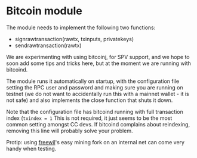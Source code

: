 Bitcoin module
==============

The module needs to implement the following two functions:

- signrawtransaction(rawtx, txinputs, privatekeys)
- sendrawtransaction(rawtx)

We are experimenting with using bitcoinj, for SPV support, and we hope to soon add some tips and tricks here, but at the moment we are running with bitcoind.

The module runs it automatically on startup, with the configuration file setting the RPC user and password and making sure you are running on testnet (we do not want to accidentally run this with a mainnet wallet - it is not safe) and also implements the close function that shuts it down.

Note that the configuration file has bitcoind running with full transaction index (`txindex = 1` This is not required, it just seems to be the most common setting amongst CC devs. If bitcoind complains about reindexing, removing this line will probably solve your problem.

Protip: using [freewil](https://github.com/freewil)'s easy mining fork on an internal net can come very handy when testing.

